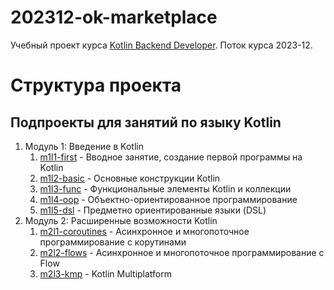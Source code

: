 # 202312-ok-marketplace

Учебный проект курса
[Kotlin Backend Developer](https://otus.ru/lessons/kotlin/).
Поток курса 2023-12.

# Структура проекта

## Подпроекты для занятий по языку Kotlin

1. Модуль 1: Введение в Kotlin
   1. [m1l1-first](./m1l1-first) - Вводное занятие, создание первой программы на Kotlin
   2. [m1l2-basic](./m1l2-basis) - Основные конструкции Kotlin
   3. [m1l3-func](./m1l3-functions-collections) - Функциональные элементы Kotlin и коллекции
   4. [m1l4-oop](./m1l4-oop) - Объектно-ориентированное программирование
   5. [m1l5-dsl](./m1l5-dsl) - Предметно ориентированные языки (DSL)
2. Модуль 2: Расширенные возможности Kotlin
   1. [m2l1-coroutines](./m2l1-coroutines) - Асинхронное и многопоточное программирование с корутинами
   2. [m2l2-flows](./m2l2-flows) - Асинхронное и многопоточное программирование с Flow
   3. [m2l3-kmp](./m2l3-kmp) - Kotlin Multiplatform

